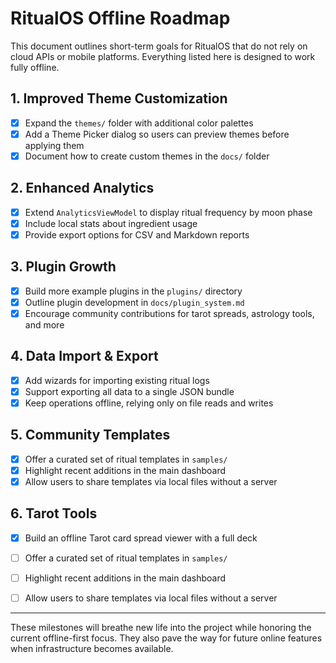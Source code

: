 # RitualOS Offline Roadmap

This document outlines short-term goals for RitualOS that do not rely on cloud APIs or mobile platforms. Everything listed here is designed to work fully offline.

## 1. Improved Theme Customization
- [x] Expand the `themes/` folder with additional color palettes
- [x] Add a Theme Picker dialog so users can preview themes before applying them
- [x] Document how to create custom themes in the `docs/` folder

## 2. Enhanced Analytics
- [x] Extend `AnalyticsViewModel` to display ritual frequency by moon phase
- [x] Include local stats about ingredient usage
- [x] Provide export options for CSV and Markdown reports

## 3. Plugin Growth
- [x] Build more example plugins in the `plugins/` directory
- [x] Outline plugin development in `docs/plugin_system.md`
- [x] Encourage community contributions for tarot spreads, astrology tools, and more

## 4. Data Import & Export
- [x] Add wizards for importing existing ritual logs
- [x] Support exporting all data to a single JSON bundle
- [x] Keep operations offline, relying only on file reads and writes

## 5. Community Templates
- [x] Offer a curated set of ritual templates in `samples/`
- [x] Highlight recent additions in the main dashboard
- [x] Allow users to share templates via local files without a server

## 6. Tarot Tools
- [x] Build an offline Tarot card spread viewer with a full deck
- [ ] Offer a curated set of ritual templates in `samples/`
- [ ] Highlight recent additions in the main dashboard
- [ ] Allow users to share templates via local files without a server


---
These milestones will breathe new life into the project while honoring the current offline-first focus. They also pave the way for future online features when infrastructure becomes available.
